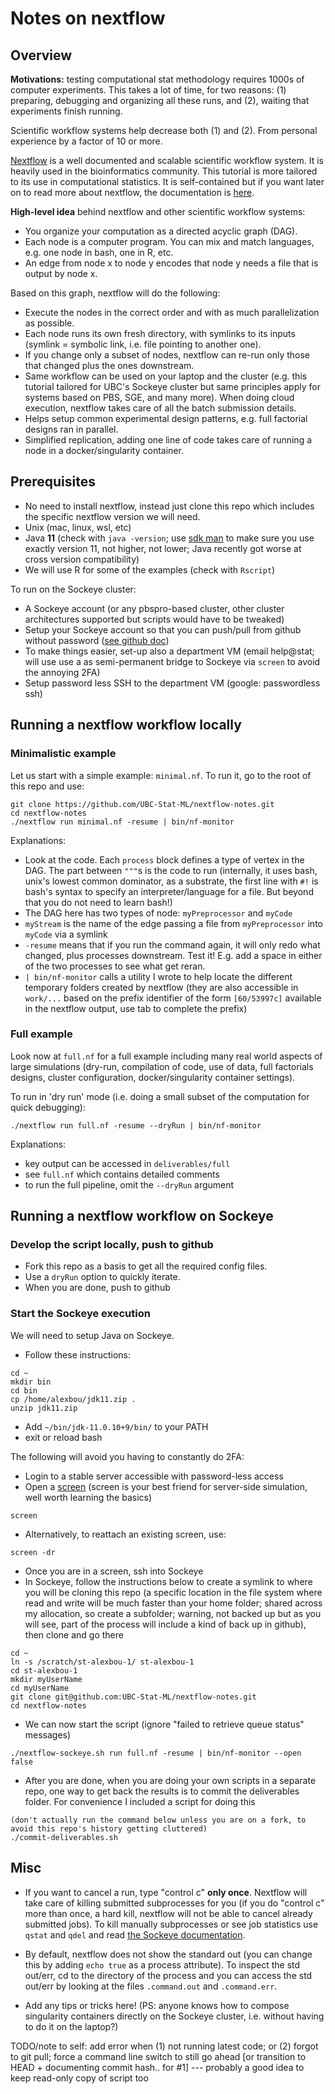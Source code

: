 # Notes on nextflow



## Overview

**Motivations:** testing computational stat methodology requires 1000s of computer experiments. This takes a lot of time, for two reasons:
(1) preparing, debugging and organizing all these runs, and (2), waiting that experiments finish running. 

Scientific workflow systems help decrease both (1) and (2). From personal experience by a factor of 10 or more. 

[Nextflow](https://www.nextflow.io/) is a well documented and scalable scientific workflow system. It is heavily used in the bioinformatics community. This tutorial is more tailored to its use in computational statistics. It is self-contained but if you want later on to read more about nextflow, the documentation is [here](https://www.nextflow.io/docs/latest/index.html).

**High-level idea** behind nextflow and other scientific workflow systems:

- You organize your computation as a directed acyclic graph (DAG). 
- Each node is a computer program. You can mix and match languages, e.g. one node in bash, one in R, etc. 
- An edge from node x to node y encodes that node y needs a file that is output by node x. 

Based on this graph, nextflow will do the following:

- Execute the nodes in the correct order and with as much parallelization as possible.
- Each node runs its own fresh directory, with symlinks to its inputs  (symlink = symbolic link, i.e. file pointing to another one). 
- If you change only a subset of nodes, nextflow can re-run only those that changed plus the ones downstream.
- Same workflow can be used on your laptop and the cluster (e.g. this tutorial tailored for UBC's Sockeye cluster but same principles apply for systems based on PBS, SGE, and many more). When doing cloud execution, nextflow takes care of all the batch submission details.
- Helps setup common experimental design patterns, e.g. full factorial designs ran in parallel. 
- Simplified replication, adding one line of code takes care of running a node in a docker/singularity container. 

## Prerequisites

- No need to install nextflow, instead just clone this repo which includes the specific nextflow version we will need.
- Unix (mac, linux, wsl, etc)
- Java **11** (check with `java -version`; use [sdk man](https://sdkman.io/) to make sure you use exactly version 11, not higher, not lower; Java recently got worse at cross version compatibility)
- We will use R for some of the examples (check with `Rscript`)

To run on the Sockeye cluster:

- A Sockeye account (or any pbspro-based cluster, other cluster architectures supported but scripts would have to be tweaked)
- Setup your Sockeye account so that you can push/pull from github without password ([see github doc](https://docs.github.com/en/authentication/connecting-to-github-with-ssh/generating-a-new-ssh-key-and-adding-it-to-the-ssh-agent))
- To make things easier, set-up also a department VM (email help@stat; will use use a as semi-permanent bridge to Sockeye via ``screen`` to avoid the annoying 2FA)
- Setup password less SSH to the department VM (google: passwordless ssh)


## Running a nextflow workflow locally

### Minimalistic example

Let us start with a simple example: ``minimal.nf``. To run it, go to the root of this repo and use:

```
git clone https://github.com/UBC-Stat-ML/nextflow-notes.git
cd nextflow-notes
./nextflow run minimal.nf -resume | bin/nf-monitor
```

Explanations:

- Look at the code. Each `process` block defines a type of vertex in the DAG. The part between `"""`s is the code to run (internally, it uses bash, unix's lowest common dominator, as a substrate, the first line with `#!` is bash's syntax to specify an interpreter/language for a file. But beyond that you do not need to learn bash!)
- The DAG here has two types of node: `myPreprocessor` and `myCode`
- `myStream` is the name of the edge passing a file from `myPreprocessor` into `myCode` via a symlink
- `-resume` means that if you run the command again, it will only redo what changed, plus processes downstream. Test it! E.g. add a space in either of the two processes to see what get reran.
- `| bin/nf-monitor` calls a utility I wrote to help locate the different temporary folders created by nextflow (they are also accessible in `work/...` based on the prefix identifier of the form `[60/53997c]` available in the nextflow output, use tab to complete the prefix)


### Full example

Look now at `full.nf` for a full example including many real world aspects of large simulations (dry-run, compilation of code, use of data, full factorials designs, cluster configuration, docker/singularity container settings). 

To run in 'dry run' mode (i.e. doing a small subset of the computation for quick debugging):

```
./nextflow run full.nf -resume --dryRun | bin/nf-monitor
```

Explanations:

- key output can be accessed in `deliverables/full`
- see `full.nf` which contains detailed comments
- to run the full pipeline, omit the `--dryRun` argument



## Running a nextflow workflow on Sockeye

### Develop the script locally, push to github

- Fork this repo as a basis to get all the required config files. 
- Use a `dryRun` option to quickly iterate. 
- When you are done, push to github

### Start the Sockeye execution

We will need to setup Java on Sockeye. 

- Follow these instructions:

```
cd ~
mkdir bin
cd bin
cp /home/alexbou/jdk11.zip .
unzip jdk11.zip
```

- Add `~/bin/jdk-11.0.10+9/bin/` to your PATH
- exit or reload bash

The following will avoid you having to constantly do 2FA:

- Login to a stable server accessible with password-less access
- Open a [screen](https://en.wikipedia.org/wiki/GNU_Screen) (screen is your best friend for server-side simulation, well worth learning the basics)

```
screen
```

- Alternatively, to reattach an existing screen, use:

```
screen -dr 
```

- Once you are in a screen, ssh into Sockeye
- In Sockeye, follow the instructions below to create a symlink to where you will be cloning this repo (a specific location in the file system where read and write will be much faster than your home folder; shared across my allocation, so create a subfolder; warning, not backed up but as you will see, part of the process will include a kind of back up in github), then clone and go there

```
cd ~
ln -s /scratch/st-alexbou-1/ st-alexbou-1
cd st-alexbou-1
mkdir myUserName
cd myUserName
git clone git@github.com:UBC-Stat-ML/nextflow-notes.git
cd nextflow-notes
```
- We can now start the script (ignore "failed to retrieve queue status" messages)

```
./nextflow-sockeye.sh run full.nf -resume | bin/nf-monitor --open false
```

- After you are done, when you are doing your own scripts in a separate repo, one way to get back the results is to commit the deliverables folder. For convenience I included a script for doing this 

```
(don't actually run the command below unless you are on a fork, to avoid this repo's history getting cluttered)
./commit-deliverables.sh 
```


## Misc

- If you want to cancel a run, type "control c" **only once**. Nextflow will take care of killing submitted subprocesses for you (if you do "control c" more than once, a hard kill, nextflow will not be able to cancel already submitted jobs). To kill manually subprocesses or see job statistics use `qstat` and `qdel` and read [the Sockeye documentation](https://confluence.it.ubc.ca/display/UARC/UBC+ARC+Technical+User+Documentation).

- By default, nextflow does not show the standard out (you can change this by adding ``echo true`` as a process attribute). To inspect the std out/err, cd to the directory of the process and you can access the std out/err by looking at the files `.command.out` and `.command.err`. 

- Add any tips or tricks here! (PS: anyone knows how to compose singularity containers directly on the Sockeye cluster, i.e. without having to do it on the laptop?)

TODO/note to self: add error when (1) not running latest code; or (2) forgot to git pull; force a command line switch to still go ahead [or transition to HEAD + documenting commit hash.. for #1] --- probably a good idea to keep read-only copy of script too